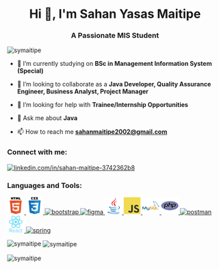 <h1 align="center">Hi 👋, I'm Sahan Yasas Maitipe</h1>
<h3 align="center">A Passionate MIS Student</h3>

<p align="left"> <img src="https://komarev.com/ghpvc/?username=symaitipe&label=Profile%20views&color=0e75b6&style=flat" alt="symaitipe" /> </p>

- 🔭 I’m currently studying on **BSc in Management Information System (Special)**

- 👯 I’m looking to collaborate as a **Java Developer, Quality Assurance Engineer, Business Analyst, Project Manager**

- 🤝 I’m looking for help with **Trainee/Internship Opportunities**

- 💬 Ask me about **Java**

- 📫 How to reach me **sahanmaitipe2002@gmail.com**

<h3 align="left">Connect with me:</h3>
<p align="left">
<a href="https://linkedin.com/in/linkedin.com/in/sahan-maitipe-3742362b8" target="blank"><img align="center" src="https://raw.githubusercontent.com/rahuldkjain/github-profile-readme-generator/master/src/images/icons/Social/linked-in-alt.svg" alt="linkedin.com/in/sahan-maitipe-3742362b8" height="30" width="40" /></a>
</p>

<h3 align="left">Languages and Tools:</h3>
<p align="left"> <a href="https://www.w3.org/html/" target="_blank" rel="noreferrer"> <img src="https://raw.githubusercontent.com/devicons/devicon/master/icons/html5/html5-original-wordmark.svg" alt="html5" width="40" height="40"/><a href="https://www.w3schools.com/css/" target="_blank" rel="noreferrer"> <img src="https://raw.githubusercontent.com/devicons/devicon/master/icons/css3/css3-original-wordmark.svg" alt="css3" width="40" height="40"/><a href="https://getbootstrap.com" target="_blank" rel="noreferrer"> 
  <img src="https://upload.wikimedia.org/wikipedia/commons/b/b2/Bootstrap_logo.svg" alt="bootstrap" width="40" height="40"/> 
</a>
 </a> <a href="https://www.figma.com/" target="_blank" rel="noreferrer"> <img src="https://www.vectorlogo.zone/logos/figma/figma-icon.svg" alt="figma" width="40" height="40"/> </a> </a> <a href="https://www.java.com" target="_blank" rel="noreferrer"> <img src="https://raw.githubusercontent.com/devicons/devicon/master/icons/java/java-original.svg" alt="java" width="40" height="40"/> </a> <a href="https://developer.mozilla.org/en-US/docs/Web/JavaScript" target="_blank" rel="noreferrer"> <img src="https://raw.githubusercontent.com/devicons/devicon/master/icons/javascript/javascript-original.svg" alt="javascript" width="40" height="40"/> </a> <a href="https://www.mysql.com/" target="_blank" rel="noreferrer"> <img src="https://raw.githubusercontent.com/devicons/devicon/master/icons/mysql/mysql-original-wordmark.svg" alt="mysql" width="40" height="40"/> </a> <a href="https://www.php.net" target="_blank" rel="noreferrer"> <img src="https://raw.githubusercontent.com/devicons/devicon/master/icons/php/php-original.svg" alt="php" width="40" height="40"/> </a> <a href="https://postman.com" target="_blank" rel="noreferrer"> <img src="https://www.vectorlogo.zone/logos/getpostman/getpostman-icon.svg" alt="postman" width="40" height="40"/> </a> <a href="https://reactjs.org/" target="_blank" rel="noreferrer"> <img src="https://raw.githubusercontent.com/devicons/devicon/master/icons/react/react-original-wordmark.svg" alt="react" width="40" height="40"/> </a> 
<a href="https://spring.io/" target="_blank" rel="noreferrer"> 
  <img src="https://www.vectorlogo.zone/logos/springio/springio-icon.svg" alt="spring" width="40" height="40"/> 
</a>
</p>

<p><img align="left" src="https://github-readme-stats.vercel.app/api/top-langs?username=symaitipe&show_icons=true&locale=en&layout=compact" alt="symaitipe" /></p>

<p>&nbsp;<img align="center" src="https://github-readme-stats.vercel.app/api?username=symaitipe&show_icons=true&locale=en" alt="symaitipe" /></p>

<p><img align="center" src="https://github-readme-streak-stats.herokuapp.com/?user=symaitipe&" alt="symaitipe" /></p>
